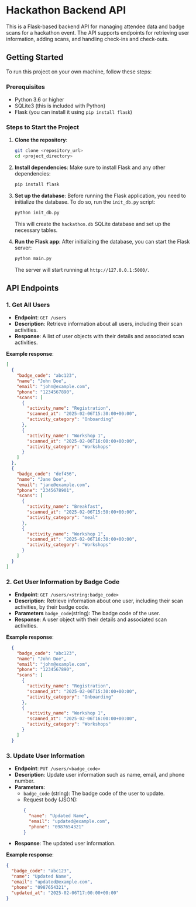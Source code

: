 # Hackathon Backend API

This is a Flask-based backend API for managing attendee data and badge scans for a hackathon event. The API supports endpoints for retrieving user information, adding scans, and handling check-ins and check-outs.

## Getting Started

To run this project on your own machine, follow these steps:

### Prerequisites

- Python 3.6 or higher
- SQLite3 (this is included with Python)
- Flask (you can install it using `pip install flask`)

### Steps to Start the Project

1. **Clone the repository**:
    ```bash
    git clone <repository_url>
    cd <project_directory>
    ```

2. **Install dependencies**:
    Make sure to install Flask and any other dependencies:
    ```bash
    pip install flask
    ```

3. **Set up the database**:
    Before running the Flask application, you need to initialize the database. To do so, run the `init_db.py` script:
    ```bash
    python init_db.py
    ```
    This will create the `hackathon.db` SQLite database and set up the necessary tables.

4. **Run the Flask app**:
    After initializing the database, you can start the Flask server:
    ```bash
    python main.py
    ```
    The server will start running at `http://127.0.0.1:5000/`.

## API Endpoints

### 1. **Get All Users**

- **Endpoint**: `GET /users`
- **Description**: Retrieve information about all users, including their scan activities.
- **Response**: A list of user objects with their details and associated scan activities.

**Example response**:
```json
[
  {
    "badge_code": "abc123",
    "name": "John Doe",
    "email": "john@example.com",
    "phone": "1234567890",
    "scans": [
      {
        "activity_name": "Registration",
        "scanned_at": "2025-02-06T15:30:00+00:00",
        "activity_category": "Onboarding"
      },
      {
        "activity_name": "Workshop 1",
        "scanned_at": "2025-02-06T16:00:00+00:00",
        "activity_category": "Workshops"
      }
    ]
  },
  {
    "badge_code": "def456",
    "name": "Jane Doe",
    "email": "jane@example.com",
    "phone": "2345678901",
    "scans": [
      {
        "activity_name": "Breakfast",
        "scanned_at": "2025-02-06T15:50:00+00:00",
        "activity_category": "meal"
      },
      {
        "activity_name": "Workshop 1",
        "scanned_at": "2025-02-06T16:30:00+00:00",
        "activity_category": "Workshops"
      }
    ]
  }
]
```
### 2. **Get User Information by Badge Code**

- **Endpoint**: `GET /users/<string:badge_code>`
- **Description**: Retrieve information about one user, including their scan activities, by their badge code.
- **Parameters** `badge_code`(string): The badge code of the user.
- **Response**: A user object with their details and associated scan activities.

**Example response**:
```json
  {
    "badge_code": "abc123",
    "name": "John Doe",
    "email": "john@example.com",
    "phone": "1234567890",
    "scans": [
      {
        "activity_name": "Registration",
        "scanned_at": "2025-02-06T15:30:00+00:00",
        "activity_category": "Onboarding"
      },
      {
        "activity_name": "Workshop 1",
        "scanned_at": "2025-02-06T16:00:00+00:00",
        "activity_category": "Workshops"
      }
    ]
  }
```

### 3. **Update User Information**

- **Endpoint**: `PUT /users/<badge_code>`
- **Description**: Update user information such as name, email, and phone number.
- **Parameters**:
  - `badge_code` (string): The badge code of the user to update.
  - Request body (JSON):
    ```json
    {
      "name": "Updated Name",
      "email": "updated@example.com",
      "phone": "0987654321"
    }
    ```
- **Response**: The updated user information.

**Example response**:
```json
{
  "badge_code": "abc123",
  "name": "Updated Name",
  "email": "updated@example.com",
  "phone": "0987654321",
  "updated_at": "2025-02-06T17:00:00+00:00"
}
```